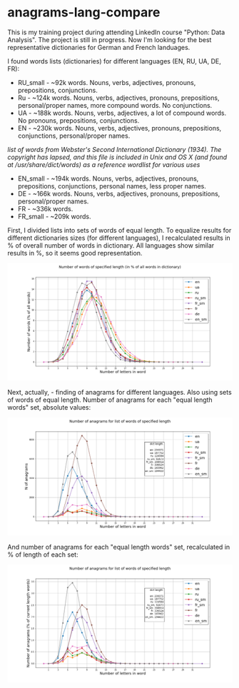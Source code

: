 # anagrams-lang-compare
This is my training project during attending LinkedIn course "Python: Data Analysis". The project is still in progress. Now I'm looking for the best representative dictionaries for German and French landuages.

I found words lists (dictionaries) for different languages (EN, RU, UA, DE, FR):

- RU_small - ~92k words. Nouns, verbs, adjectives, pronouns, prepositions, conjunctions.
- Ru      - ~124k words. Nouns, verbs, adjectives, pronouns, prepositions, personal/proper names, more compound words. No conjunctions.
- UA      - ~188k words. Nouns, verbs, adjectives, a lot of compound words. No pronouns, prepositions, conjunctions.
- EN      - ~230k words. Nouns, verbs, adjectives, pronouns, prepositions, conjunctions, personal/proper names.

_list of words from Webster's Second International Dictionary (1934). The copyright has lapsed, and this file is included in Unix and OS X (and found at /usr/share/dict/words) as a reference wordlist for various uses_

- EN_small - ~194k words. Nouns, verbs, adjectives, pronouns, prepositions, conjunctions, personal names, less proper names.
- DE      - ~166k words. Nouns, verbs, adjectives, pronouns, prepositions, personal/proper names.
- FR      - ~336k words.
- FR_small - ~209k words.

First, I divided lists into sets of words of equal length. To equalize results for different dictionaries sizes (for different languages), I recalculated results in % of overall number of words in dictionary. All languages show similar results in %, so it seems good representation.

![Output figure](https://github.com/andr-nau/anagrams-lang-compare/blob/master/words_percent.png "words in %")

Next, actually, - finding of anagrams for different languages. Also using sets of words of equal length. Number of anagrams for each "equal length words" set, absolute values:

![Output figure](https://github.com/andr-nau/anagrams-lang-compare/blob/master/anagrams.png "anagrams")

And number of anagrams for each "equal length words" set, recalculated in % of length of each set:

![Output figure](https://github.com/andr-nau/anagrams-lang-compare/blob/master/anagrams_percent.png "anagrams in %")

